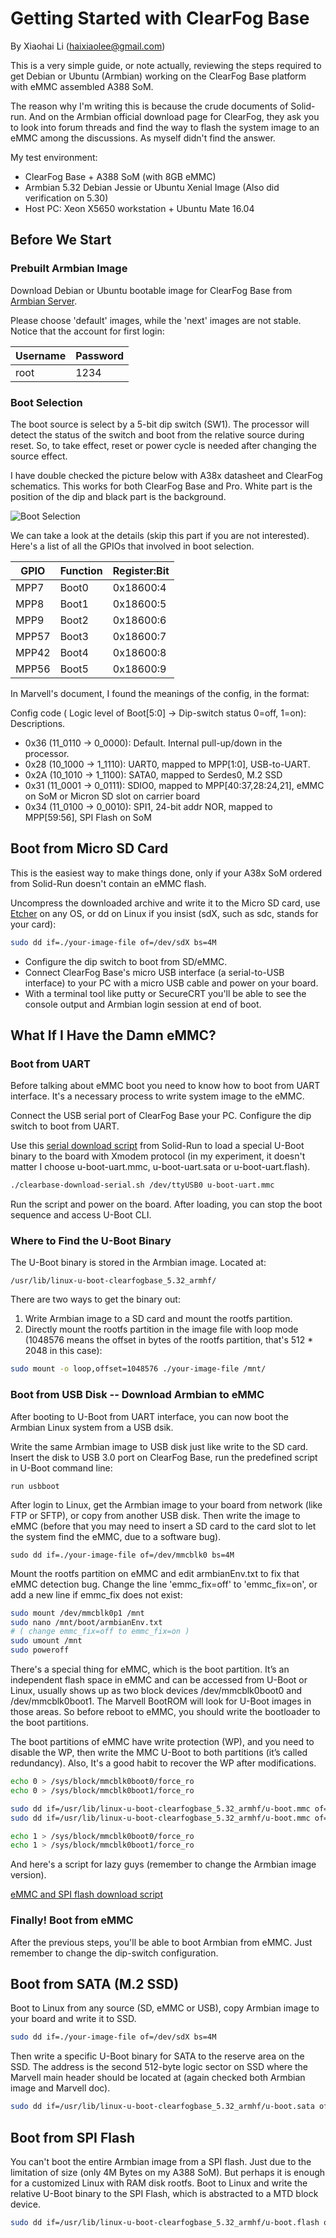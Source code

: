 # Getting Started with ClearFog Base

By Xiaohai Li (haixiaolee@gmail.com)

This is a very simple guide, or note actually, reviewing the steps required to get Debian or Ubuntu (Armbian) working on the ClearFog Base platform with eMMC assembled A388 SoM.

The reason why I'm writing this is because the crude documents of Solid-run. And on the Armbian official download page for ClearFog, they ask you to look into forum threads and find the way to flash the system image to an eMMC among the discussions. As myself didn't find the answer.

My test environment:

 - ClearFog Base + A388 SoM (with 8GB eMMC)
 - Armbian 5.32 Debian Jessie or Ubuntu Xenial Image (Also did verification on 5.30)
 - Host PC: Xeon X5650 workstation + Ubuntu Mate 16.04

## Before We Start

### Prebuilt Armbian Image

Download Debian or Ubuntu bootable image for ClearFog Base from [Armbian Server](https://dl.armbian.com/clearfogbase/). 

Please choose 'default' images, while the 'next' images are not stable. Notice that the account for first login:

|   Username    |   Password    |
|   ---         |   ---         |       
|   root        |   1234        |

### Boot Selection

The boot source is select by a 5-bit dip switch (SW1). The processor will detect the status of the switch and boot from the relative source during reset. So, to take effect, reset or power cycle is needed after changing the source effect.

I have double checked the picture below with A38x datasheet and ClearFog schematics. This works for both ClearFog Base and Pro. White part is the position of the dip and black part is the background.

![Boot Selection](pic/clearfog_base_boot_sel.jpg?raw=true)

We can take a look at the details (skip this part if you are not interested). Here's a list of all the GPIOs that involved in boot selection.

|   GPIO        |   Function    |   Register:Bit    |
|   ---         |   ---         |   ---             |
|   MPP7        |   Boot0       |   0x18600:4       |
|   MPP8        |   Boot1       |   0x18600:5       |
|   MPP9        |   Boot2       |   0x18600:6       |
|   MPP57       |   Boot3       |   0x18600:7       |
|   MPP42       |   Boot4       |   0x18600:8       |
|   MPP56       |   Boot5       |   0x18600:9       |

In Marvell's document, I found the meanings of the config, in the format: 

Config code ( Logic level of Boot[5:0] -> Dip-switch status 0=off, 1=on): Descriptions.

- 0x36 (11_0110 -> 0_0000): Default. Internal pull-up/down in the processor.
- 0x28 (10_1000 -> 1_1110): UART0, mapped to MPP[1:0], USB-to-UART.
- 0x2A (10_1010 -> 1_1100): SATA0, mapped to Serdes0, M.2 SSD
- 0x31 (11_0001 -> 0_0111): SDIO0, mapped to MPP[40:37,28:24,21], eMMC on SoM or Micron SD slot on carrier board
- 0x34 (11_0100 -> 0_0010): SPI1, 24-bit addr NOR, mapped to MPP[59:56], SPI Flash on SoM

## Boot from Micro SD Card

This is the easiest way to make things done, only if your A38x SoM ordered from Solid-Run doesn't contain an eMMC flash.

Uncompress the downloaded archive and write it to the Micro SD card, use [Etcher](https://www.etcher.io/) on any OS, or dd on Linux if you insist (sdX, such as sdc, stands for your card):

```sh
sudo dd if=./your-image-file of=/dev/sdX bs=4M
```

 - Configure the dip switch to boot from SD/eMMC. 
 - Connect ClearFog Base's micro USB interface (a serial-to-USB interface) to your PC with a micro USB cable and power on your board. 
 - With a terminal tool like putty or SecureCRT you'll be able to see the console output and Armbian login session at end of boot.

## What If I Have the Damn eMMC?

### Boot from UART

Before talking about eMMC boot you need to know how to boot from UART interface. It's a necessary process to write system image to the eMMC.

Connect the USB serial port of ClearFog Base your PC. Configure the dip switch to boot from UART.

Use this [serial download script](https://github.com/nightseas/arm_applications/blob/master/script/clearfogbase-download-serial.sh) from Solid-Run to load a special U-Boot  binary to the board with Xmodem protocol (in my experiment, it doesn't matter I choose u-boot-uart.mmc, u-boot-uart.sata or u-boot-uart.flash). 

```sh
./clearbase-download-serial.sh /dev/ttyUSB0 u-boot-uart.mmc
```

Run the script and power on the board. After loading, you can stop the boot sequence and access U-Boot CLI.


### Where to Find the U-Boot Binary

The U-Boot binary is stored in the Armbian image. Located at:

```
/usr/lib/linux-u-boot-clearfogbase_5.32_armhf/
```

There are two ways to get the binary out:

 1. Write Armbian image to a SD card and mount the rootfs partition.
 2. Directly mount the rootfs partition in the image file with loop mode (1048576 means the offset in bytes of the rootfs partition, that's 512 * 2048 in this case):

```sh
sudo mount -o loop,offset=1048576 ./your-image-file /mnt/
```

### Boot from USB Disk -- Download Armbian to eMMC

After booting to U-Boot from UART interface, you can now boot the Armbian Linux system from a USB dsik.

Write the same Armbian image to USB disk just like write to the SD card. Insert the disk to USB 3.0 port on ClearFog Base, run the predefined script in U-Boot command line:

```
run usbboot
```

After login to Linux, get the Armbian image to your board from network (like FTP or SFTP), or copy from another USB disk. Then write the image to eMMC (before that you may need to insert a SD card to the card slot to let the system find the eMMC, due to a software bug).

```
sudo dd if=./your-image-file of=/dev/mmcblk0 bs=4M
```

Mount the rootfs partition on eMMC and edit armbianEnv.txt to fix that eMMC detection bug. Change the line 'emmc_fix=off' to 'emmc_fix=on', or add a new line if emmc_fix does not exist:

```sh
sudo mount /dev/mmcblk0p1 /mnt
sudo nano /mnt/boot/armbianEnv.txt
# ( change emmc_fix=off to emmc_fix=on )
sudo umount /mnt
sudo poweroff
```

There's a special thing for eMMC, which is the boot partition. It’s an independent flash space in eMMC and can be accessed from U-Boot or Linux, usually shows up as two block devices /dev/mmcblk0boot0 and /dev/mmcblk0boot1. The Marvell BootROM will look for U-Boot images in those areas. So before reboot to eMMC, you should write the bootloader to the boot partitions.

The boot partitions of eMMC have write protection (WP), and you need to disable the WP, then write the MMC U-Boot to both partitions (it’s called redundancy). Also, It's a good habit to recover the WP after modifications.

```sh
echo 0 > /sys/block/mmcblk0boot0/force_ro
echo 0 > /sys/block/mmcblk0boot1/force_ro

sudo dd if=/usr/lib/linux-u-boot-clearfogbase_5.32_armhf/u-boot.mmc of=/dev/mmcblk0boot0
sudo dd if=/usr/lib/linux-u-boot-clearfogbase_5.32_armhf/u-boot.mmc of=/dev/mmcblk0boot1

echo 1 > /sys/block/mmcblk0boot0/force_ro
echo 1 > /sys/block/mmcblk0boot1/force_ro
```

And here's a script for lazy guys (remember to change the Armbian image version).

[eMMC and SPI flash download script](https://github.com/nightseas/arm_applications/blob/master/script/clearfogbase-download-emmc-spi.sh)

### Finally! Boot from eMMC

After the previous steps, you'll be able to boot Armbian from eMMC. Just remember to change the dip-switch configuration.

## Boot from SATA (M.2 SSD)

Boot to Linux from any source (SD, eMMC or USB), copy Armbian image to your board and write it to SSD.  

```sh
sudo dd if=./your-image-file of=/dev/sdX bs=4M
```

Then write a specific U-Boot binary for SATA to the reserve area on the SSD. The address is the second 512-byte logic sector on SSD where the Marvell main header should be located at (again checked both Armbian image and Marvell doc).

```sh
sudo dd if=/usr/lib/linux-u-boot-clearfogbase_5.32_armhf/u-boot.sata of=/dev/sdX bs=512 seek=1
```

## Boot from SPI Flash

You can't boot the entire Armbian image from a SPI flash. Just due to the limitation of size (only 4M Bytes on my A388 SoM). But perhaps it is enough for a customized Linux with RAM disk rootfs.
Boot to Linux and write the relative U-Boot binary to the SPI Flash, which is abstracted to a MTD block device.

```sh
sudo dd if=/usr/lib/linux-u-boot-clearfogbase_5.32_armhf/u-boot.flash of=/dev/mtdblock0
```
